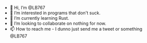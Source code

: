 - 👋 Hi, I’m @LB767
- 👀 I’m interested in programs that don't suck.
- 🌱 I’m currently learning Rust.
- 💞️ I’m looking to collaborate on nothing for now.
- 📫 How to reach me - I dunno just send me a tweet or something @LB767

<!---
LB767/LB767 is a ✨ special ✨ repository because its `README.md` (this file) appears on your GitHub profile.
You can click the Preview link to take a look at your changes.
--->
